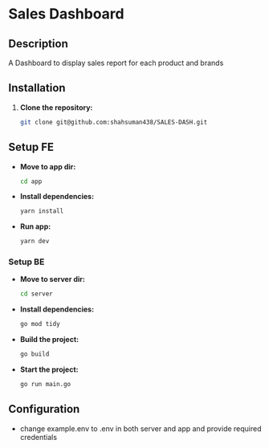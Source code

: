 # Sales Dashboard

## Description

A Dashboard to display sales report for each product and brands

## Installation

1. **Clone the repository:**

   ```bash
   git clone git@github.com:shahsuman438/SALES-DASH.git
   ```

## Setup FE

- **Move to app dir:**

  ```bash
  cd app

  ```

- **Install dependencies:**

  ```bash
  yarn install

  ```

- **Run app:**

  ```bash
  yarn dev
  ```

### Setup BE

- **Move to server dir:**

  ```bash
  cd server

  ```

- **Install dependencies:**

  ```bash
  go mod tidy
  ```

- **Build the project:**

  ```bash
  go build
  ```

- **Start the project:**

  ```bash
  go run main.go
  ```

## Configuration

- change example.env to .env in both server and app and provide required credentials
